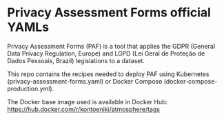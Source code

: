# Privacy Assessment Forms official YAMLs

Privacy Assessment Forms (PAF) is a tool that applies the GDPR (General Data Privacy Regulation, Europe) and LGPD (Lei Geral de Proteção de Dados Pessoais, Brazil) legislations to a dataset.

This repo contains the recipes needed to deploy PAF using Kubernetes (privacy-assessment-forms.yaml) or Docker Compose (docker-compose-production.yml).

The Docker base image used is available in Docker Hub: https://hub.docker.com/r/kontoeniki/atmosphere/tags
